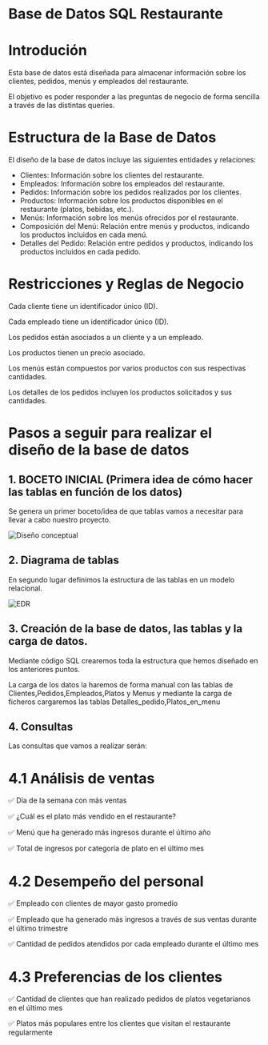 # Base de Datos SQL Restaurante

# Introdución
Esta base de datos está diseñada para almacenar información sobre los clientes, pedidos, menús y empleados del restaurante.

El objetivo es poder responder a las preguntas de negocio de forma sencilla a través de las distintas queries.

# Estructura de la Base de Datos

El diseño de la base de datos incluye las siguientes entidades y relaciones:

- Clientes: Información sobre los clientes del restaurante.
- Empleados: Información sobre los empleados del restaurante.
- Pedidos: Información sobre los pedidos realizados por los clientes.
- Productos: Información sobre los productos disponibles en el restaurante (platos, bebidas, etc.).
- Menús: Información sobre los menús ofrecidos por el restaurante.
- Composición del Menú: Relación entre menús y productos, indicando los productos incluidos en cada menú.
- Detalles del Pedido: Relación entre pedidos y productos, indicando los productos incluidos en cada pedido.


# Restricciones y Reglas de Negocio

Cada cliente tiene un identificador único (ID).

Cada empleado tiene un identificador único (ID).

Los pedidos están asociados a un cliente y a un empleado.

Los productos tienen un precio asociado.

Los menús están compuestos por varios productos con sus respectivas cantidades.

Los detalles de los pedidos incluyen los productos solicitados y sus cantidades.

# Pasos a seguir para realizar el diseño de la base de datos

## 1. BOCETO INICIAL (Primera idea de cómo hacer las tablas en función de los datos)

Se genera un primer boceto/idea de que tablas vamos a necesitar para llevar a cabo nuestro proyecto.

![Diseño conceptual](https://github.com/datacanovas/Base-de-Datos-SQL-Restaurante-/assets/157279064/2ee03066-9514-4c74-aaca-b61e70edb584)

## 2. Diagrama de tablas

En segundo lugar definimos la estructura de las tablas en un modelo relacional.

![EDR](https://github.com/datacanovas/Base-de-Datos-SQL-Restaurante-/assets/157279064/d440fa02-2967-4961-b844-f5d440398147)

## 3. Creación de la base de datos, las tablas y la carga de datos.

Mediante código SQL crearemos toda la estructura que hemos diseñado en los anteriores puntos. 

La carga de los datos la haremos de forma manual con las tablas de Clientes,Pedidos,Empleados,Platos y Menus  y mediante la carga de ficheros cargaremos las tablas Detalles_pedido,Platos_en_menu

## 4. Consultas 

Las consultas que vamos a realizar serán:

# 4.1 Análisis de ventas

✅ Día de la semana con más ventas

✅ ¿Cuál es el plato más vendido en el restaurante?

✅ Menú que ha generado más ingresos durante el último año
 
✅ Total de ingresos por categoría de plato en el último mes

# 4.2 Desempeño del personal

✅ Empleado con clientes de mayor gasto promedio

✅ Empleado que ha generado más ingresos a través de sus ventas durante el último trimestre

✅ Cantidad de pedidos atendidos por cada empleado durante el último mes

# 4.3 Preferencias de los clientes

✅ Cantidad de clientes que han realizado pedidos de platos vegetarianos en el último mes

✅ Platos más populares entre los clientes que visitan el restaurante regularmente




